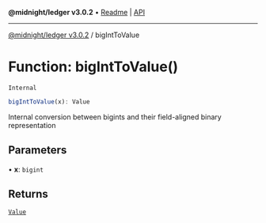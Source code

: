 **@midnight/ledger v3.0.2** • [Readme](../README.md) \| [API](../globals.md)

***

[@midnight/ledger v3.0.2](../README.md) / bigIntToValue

# Function: bigIntToValue()

`Internal`

```ts
bigIntToValue(x): Value
```

Internal conversion between bigints and their field-aligned binary
representation

## Parameters

• **x**: `bigint`

## Returns

[`Value`](../type-aliases/Value.md)
